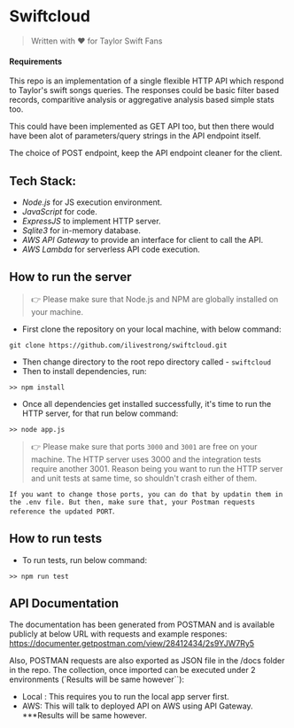 # Swiftcloud

>
> Written with ❤️ for Taylor Swift Fans
>


#### Requirements

This repo is an implementation of a single flexible HTTP API which respond to Taylor's swift songs queries. The responses could be basic filter based records, comparitive analysis or aggregative analysis based simple stats too.  

This could have been implemented as GET API too, but then there would have been alot of parameters/query strings in the API endpoint itself.  

The choice of POST endpoint, keep the API endpoint cleaner for the client.

## Tech Stack:
- *Node.js* for JS execution environment.
- *JavaScript* for code.
- *ExpressJS* to implement HTTP server.
- *Sqlite3* for in-memory database.
- *AWS API Gateway* to provide an interface for client to call the API.
- *AWS Lambda* for serverless API code execution.

## How to run the server  
>
> 👉 Please make sure that Node.js and NPM are globally installed on your machine.
>

- First clone the repository on your local machine, with below command:
```
git clone https://github.com/ilivestrong/swiftcloud.git
```
- Then change directory to the root repo directory called - `swiftcloud`
- Then to install dependencies, run:
```
>> npm install
``` 
- Once all dependencies get installed successfully, it's time to run the HTTP server, for that run below command:
```
>> node app.js
``` 
>
> 👉 Please make sure that ports `3000` and `3001` are free on your machine. The HTTP server uses 3000 and the integration tests require another 3001. Reason being you want to run the HTTP server and unit tests at same time, so shouldn't crash either of them.  

`If you want to change those ports, you can do that by updatin them in the .env file. But then, make sure that, your Postman requests reference the updated PORT`.
>


## How to run tests
- To run tests, run below command:
```
>> npm run test
``` 


## API Documentation
The documentation has been generated from POSTMAN and is available publicly at below URL with requests and example respones:  
https://documenter.getpostman.com/view/28412434/2s9YJW7Ry5  

Also, POSTMAN requests are also exported as JSON file in the /docs folder in the repo. The collection, once imported can be executed under 2 environments (`Results will be same however``):  

- Local : This requires you to run the local app server first.
- AWS: This will talk to deployed API on AWS using API Gateway.  
***Results will be same however.